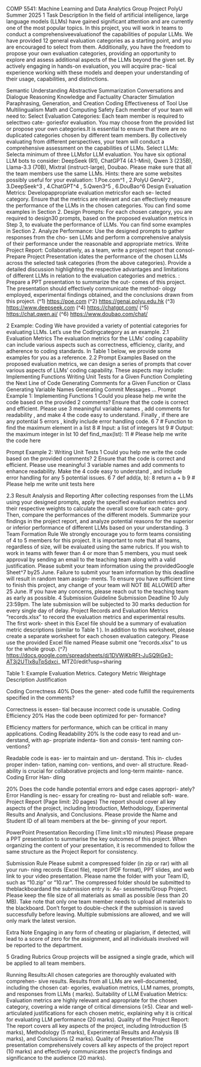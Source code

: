 COMP 5541: Machine Learning and Data Analytics
Group Project
PolyU Summer 2025
1 Task Description
In the field of artificial intelligence, large language models (LLMs) have gained significant
attention and are currently one of the most popular topics. In this project, you will work
in teams to conduct a comprehensiveevaluationof the capabilities of popular LLMs. We
have provided 12 general evaluation categories as a starting point, and you are encouraged
to select from them. Additionally, you have the freedom to propose your own evaluation
categories, providing an opportunity to explore and assess additional aspects of the LLMs
beyond the given set. By actively engaging in hands-on evaluation, you will acquire prac-
tical experience working with these models and deepen your understanding of their usage,
capabilities, and distinctions.

Semantic Understanding
Abstractive Summarization
Conversations and Dialogue
Reasoning
Knowledge and Factuality
Character Simulation
Paraphrasing, Generation, and Creation
Coding
Effectiveness of Tool Use
Multilingualism
Math and Computing
Safety
Each member of your team will need to:
Select Evaluation Categories: Each team member is required to selecttwo cate-
goriesfor evaluation. You may choose from the provided list or propose your own
categories.It is essential to ensure that there are no duplicated categories chosen
by different team members. By collectively evaluating from different perspectives,
your team will conduct a comprehensive assessment on the capabilities of LLMs.
Select LLMs: Selecta minimum of three LLMsfor LLM evaluation. You have
six optional LLM bots to consider: DeepSeek (R1), ChatGPT4 (4.1-Mini), Qwen
3 (235B), Llama-3.3 (70B), Mixtral (instruct-large), Doubao. Please make sure
that all the team members use the same LLMs. Hints: there are some websites
possibly useful for your evaluation: 1.Poe.com^1 , 2.PolyU GenAI^2 , 3.DeepSeek^3 ,
4.ChatGPT^4 , 5.Qwen3^5 , 6.DouBao^6
Design Evaluation Metrics: Developappropriate evaluation metricsfor each se-
lected category. Ensure that the metrics are relevant and can effectively measure the
performance of the LLMs in the chosen categories. You can find some examples in
Section 2.
Design Prompts: For each chosen category, you are required to design30 prompts,
based on the proposed evaluation metrics in Step 3, to evaluate the performance of
LLMs. You can find some examples in Section 2.
Analyze Performance: Use the designed prompts to gather responses from the cho-
sen LLMs and perform a comprehensive analysis of their performance under the
reasonable and appropriate metrics.
Write Project Report: Collaboratively, as a team, write a project report that consol-
Prepare Project Presentation
idates the performance of the chosen LLMs across the selected task categories
(from the above categories). Provide a detailed discussion highlighting the respective
advantages and limitations of different LLMs in relation to the evaluation categories
and metrics.
: Prepare a PPT presentation to summarize the out-
comes of this project. The presentation should effectively communicate the method-
ology employed, experimental findings obtained, and the conclusions drawn from
this project.
(^1) https://poe.com
(^2) https://genai.polyu.edu.hk
(^3) https://www.deepseek.com
(^4) https://chatgpt.com/
(^5) https://chat.qwen.ai/
(^6) https://www.doubao.com/chat/

2 Example: Coding
We have provided a variety of potential categories for evaluating LLMs. Let’s use the
Codingcategory as an example.
2.1 Evaluation Metrics
The evaluation metrics for the LLMs’ coding capability can include various aspects such
as correctness, efficiency, clarity, and adherence to coding standards. In Table 1 below, we
provide some examples for you as a reference.
2.2 Prompt Examples
Based on the proposed evaluation metrics, we can design a series of prompts that cover
various aspects of LLMs’ coding capability. These aspects may include:
Implementing Functions
Writing Unit Tests for a Given Function
Completing the Next Line of Code
Generating Comments for a Given Function or Class
Generating Variable Names
Generating Commit Messages
...
Prompt Example 1: Implementing Functions
1 Could you please help me write the code based on the provided
2 comments? Ensure that the code is correct and efficient. Please use
3 meaningful variable names , add comments for readability , and make
4 the code easy to understand. Finally , if there are any potential
5 errors , kindly include error handling code.
6
7 # Function to find the maximum element in a list
8 # Input: a list of integers lst
9 # Output: the maximum integer in lst
10 def find_max(lst):
11 # Please help me write the code here

Prompt Example 2: Writing Unit Tests
1 Could you help me write the code based on the provided comments?
2 Ensure that the code is correct and efficient. Please use meaningful
3 variable names and add comments to enhance readability. Make the
4 code easy to understand , and include error handling for any
5 potential issues.
6
7 def add(a, b):
8 return a + b
9 # Please help me write unit tests here

2.3 Result Analysis and Reporting
After collecting responses from the LLMs using your designed prompts, apply the specified
evaluation metrics and their respective weights to calculate the overall score for each cate-
gory. Then, compare the performances of the different models. Summarize your findings
in the project report, and analyze potential reasons for the superior or inferior performance
of different LLMs based on your understanding.
3 Team Formation Rule
We strongly encourage you to form teams consisting of 4 to 5 members for this project.
It is important to note that all teams, regardless of size, will be evaluated using the same
rubrics. If you wish to work in teams with fewer than 4 or more than 5 members, you must
seek approval by sending an email to the teaching team along with a valid justification.
Please submit your team information using the providedGoogle Sheet^7 by25 June.
Failure to submit your team information by this deadline will result in random team assign-
ments. To ensure you have sufficient time to finish this project, any change of your team
will NOT BE ALLOWED after 25 June. If you have any concerns, please reach out to the
teaching team as early as possible.
4 Submission Guideline
Submission Deadline 10 July 23:59pm. The late submission will be subjected to 30
marks deduction for every single day of delay.
Project Records and Evaluation Metrics
“records.xlsx” to record the evaluation metrics and experimental results. The first work-
sheet in this Excel file should be a summary of evaluation metric descriptions (similar to
Table 1 ). In addition to this worksheet, please create a separate worksheet for each chosen
evaluation category.
Please use the provided Excel file named
Please submit one “records.xlsx” to us for the whole group.
(^7) https://docs.google.com/spreadsheets/d/1DVWjKbRFt-JuSQ9iGe3-AT3j2UTlx8uTpSdxci_
MTZ0/edit?usp=sharing

Table 1: Example Evaluation Metrics.
Category Metric Weightage Description Justification

Coding Correctness 40% Does the gener-
ated code fulfill
the requirements
specified in the
comments?

Correctness is essen-
tial because incorrect
code is unusable.
Coding Efficiency 20% Has the code been
optimized for per-
formance?

Efficiency matters for
performance, which
can be critical in many
applications.
Coding Readability 20% Is the code easy
to read and un-
derstand, with ap-
propriate indenta-
tion and consis-
tent naming con-
ventions?

Readable code is eas-
ier to maintain and un-
derstand. This in-
cludes proper inden-
tation, naming con-
ventions, and over-
all structure. Read-
ability is crucial for
collaborative projects
and long-term mainte-
nance.
Coding Error Han-
dling

20% Does the code
handle potential
errors and edge
cases appropri-
ately?
Error Handling is nec-
essary for creating ro-
bust and reliable soft-
ware.
Project Report (Page limit: 20 pages) The report should cover all key aspects of the
project, including Introduction, Methodology, Experimental Results and Analysis, and
Conclusions. Please provide the Name and Student ID of all team members at the be-
ginning of your report.

PowerPoint Presentation Recording (Time limit:≤10 minutes) Please prepare a PPT
presentation to summarise the key outcomes of this project. When organizing the content
of your presentation, it is recommended to follow the same structure as the Project Report
for consistency.

Submission Rule Please submit a compressed folder (in zip or rar) with all your run-
ning records (Excel file), report (PDF format), PPT slides, and web link to your video
presentation. Please name the folder with your Team ID, such as “10.zip” or “10.rar”. The
compressed folder should be submitted to theblackboardand the submission entry is: As-
sessments/Group Project. Please keep the file size of all materials as small as possible (less
than 20 MB). Take note that only one team member needs to upload all materials to the
blackboard. Don’t forget to double-check if the submission is saved successfully before
leaving. Multiple submissions are allowed, and we will only mark the latest version.

Extra Note Engaging in any form of cheating or plagiarism, if detected, will lead to
a score of zero for the assignment, and all individuals involved will be reported to the
department.

5 Grading Rubrics
Group projects will be assigned a single grade, which will be applied to all team members.

Running Results:All chosen categories are thoroughly evaluated with comprehen-
sive results. Results from all LLMs are well-documented, including the chosen cat-
egories, evaluation metrics, LLM names, prompts, and responses from LLMs (
marks).
Suitability of LLM Evaluation Metrics: Evaluation metrics are highly relevant
and appropriate for the chosen category, covering a wide range of critical dimensions
(≥5). Clear and well-articulated justifications for each chosen metric, explaining
why it is critical for evaluating LLM performance (20 marks).
Quality of the Project Report: The report covers all key aspects of the project,
including Introduction (5 marks), Methodology (5 marks), Experimental Results and
Analysis (8 marks), and Conclusions (2 marks).
Quality of Presentation:The presentation comprehensively covers all key aspects
of the project report (10 marks) and effectively communicates the project’s findings
and significance to the audience (20 marks).